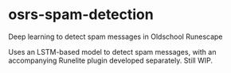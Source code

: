 # osrs-spam-detection

Deep learning to detect spam messages in Oldschool Runescape

Uses an LSTM-based model to detect spam messages, with an accompanying Runelite plugin developed separately. Still WIP.
